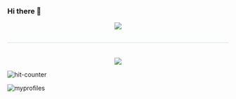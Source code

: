 ### Hi there 👋

<div align= "center">
    <img src="https://capsule-render.vercel.app/api?type=waving&color=auto&height=120&text=&animation=&fontColor=000000&fontSize=70" />
    </div>
    <div align= "center">
    <h2 style="border-bottom: 1px solid #d8dee4; color: #282d33;">   </h2> <br> 
    <div style="margin: 0 auto; text-align: center;" align= "center"> <img src="https://img.shields.io/badge/Github-181717?style=plastic&logo=Github&logoColor=white">
          </div>
    </div>
    
![hit-counter](https://github.com/gjbae1212/hit-counter)

    

![myprofiles](https://github-readme-stats.vercel.app/api?username=seongeun223&theme=blue-green)

    
